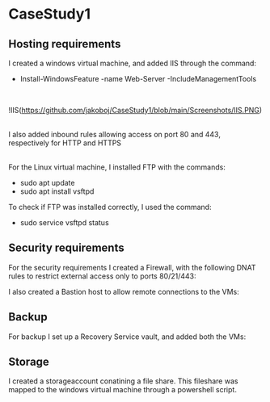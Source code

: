 # CaseStudy1

<h2>Hosting requirements</h2>
I created a windows virtual machine, and added IIS through the command:
<ul>
<li>Install-WindowsFeature -name Web-Server -IncludeManagementTools</li>
</ul>
<br />

!IIS(https://github.com/jakoboj/CaseStudy1/blob/main/Screenshots/IIS.PNG)

<br />
I also added inbound rules allowing access on port 80 and 443, respectively for HTTP and HTTPS

<br />
<br />

For the Linux virtual machine, I installed FTP with the commands:
<ul>
    <li>
        sudo apt update
    </li>
    <li>
        sudo apt install vsftpd
    </li>
</ul>

To check if FTP was installed correctly, I used the command:
<ul>
    <li>
        	sudo service vsftpd status
    </li>
</ul>

<h2>Security requirements</h2>
For the security requirements I created a Firewall, with the following DNAT rules to restrict external access only to ports 80/21/443:

<br />

I also created a Bastion host to allow remote connections to the VMs:


<h2>Backup</h2>
For backup I set up a Recovery Service vault, and added both the VMs:

<h2>Storage</h2>
I created a storageaccount conatining a file share. This fileshare was mapped to the windows virtual machine through a powershell script.
